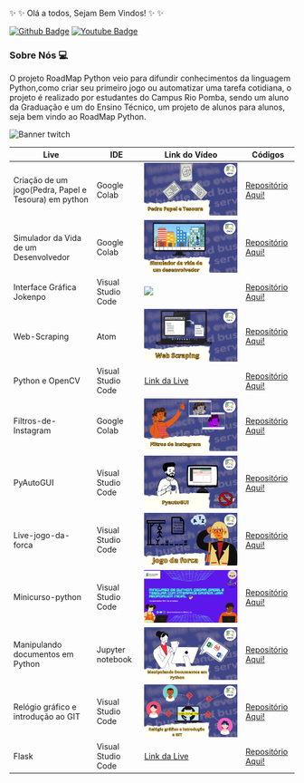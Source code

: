 :sparkles: :sparkles:  Olá a todos, Sejam Bem Vindos!  :sparkles: :sparkles:

[![Github Badge](https://img.shields.io/badge/-Github-000?style=flat-square&logo=Github&logoColor=white&link=https://github.com/RoadMapPython)](https://github.com/RoadMapPython)
[![Youtube Badge](https://img.shields.io/badge/-YouTube-ff0000?style=flat-square&labelColor=ff0000&logo=youtube&logoColor=white&link=https://www.youtube.com/c/DACCIFSudesteMG/featured)](https://www.youtube.com/c/DACCIFSudesteMG/featured) 

### Sobre Nós :computer:
O projeto RoadMap Python veio para difundir conhecimentos da linguagem Python,como criar seu primeiro jogo ou automatizar uma tarefa cotidiana, o projeto é realizado por estudantes do Campus Rio Pomba, sendo um aluno da Graduação e um do Ensino Técnico, um projeto de alunos para alunos, seja bem vindo ao RoadMap Python.

![Banner twitch](https://user-images.githubusercontent.com/89279642/146934287-fc0a0100-b6aa-46bf-917d-097346e009ad.png)

| Live | IDE | Link do Vídeo |Códigos|
|--- |--- |--- |--- |
| Criação de um jogo(Pedra, Papel e Tesoura) em python | Google Colab |<a href="https://www.youtube.com/watch?v=ol3LQBA2hDk "><img src="1.png"></a>|[Repositório Aqui!](https://github.com/RoadMapPython/Pedra-papel-e-tesoura)|
| Simulador da Vida de um Desenvolvedor | Google Colab | <a href="https://www.youtube.com/watch?v=YfMynyYCaas" > <img src="Simulador da vida de um desemvolvedor.png"></a> |[Repositório Aqui!](https://github.com/RoadMapPython/Simulador-Vida-de-um-des)|
| Interface Gráfica Jokenpo | Visual Studio Code |<a href="https://www.youtube.com/watch?v=1LpHxmqU4AE"><img src="Interface gráfica jokenpo.png"></a> |[Repositório Aqui!](https://github.com/RoadMapPython/Interface-Grafica)|
| Web-Scraping | Atom | <a href="https://youtu.be/1-_82lQSGLU"><img src="Web Scraping.png"></a> |[Repositório Aqui!](https://github.com/RoadMapPython/Web-Scraping)|
| Python e OpenCV | Visual Studio Code | <a href="https://www.youtube.com/watch?v=Y21jK7Dl3-Y">Link da Live</a>|[Repositório Aqui!](https://github.com/RoadMapPython/Conceitos-Iniciais-Open-Cv)|
| Filtros-de-Instagram | Google Colab | <a href="https://youtu.be/_qsDDYXxqao"><img src="Filtros de Instagram.png"></a> |[Repositório Aqui!](https://github.com/RoadMapPython/Filtros-de-Instagram)|
| PyAutoGUI | Visual Studio Code | <a href="https://www.youtube.com/watch?v=OMWavDZB5Ik"><img src="PyautoGUI.png"></a>|[Repositório Aqui!](https://github.com/RoadMapPython/PyAutoGUI)|
| Live-jogo-da-forca | Visual Studio Code |<a href="https://www.youtube.com/watch?v=RqSXq9Yfd7o"><img src="Jogo da forca.png"></a> |[Repositório Aqui!](https://github.com/RoadMapPython/Live-jogo-da-forca)|
| Minicurso-python| Visual Studio Code |<a href="https://www.youtube.com/watch?v=DQZ6fMfsrWs"><img src="Minicurso Python.png">|[Repositório Aqui!](https://github.com/RoadMapPython/Minicurso-python)|
| Manipulando documentos em Python | Jupyter notebook |  <a href="https://www.youtube.com/watch?v=QeIH9CNZjg4"><img src="Manipulando documentos.png"></a>|[Repositório Aqui!](https://github.com/RoadMapPython/Manipulando-documentos-em-python)|
| Relógio gráfico e introdução ao GIT | Visual Studio Code | <a href="https://www.youtube.com/watch?v=t7BpkHa3m0g"><img src="Relógio gráfico e introdução ao GIT.png"></a>|[Repositório Aqui!](https://github.com/RoadMapPython/Relogio-Grafico-e-GIT)|
| Flask | Visual Studio Code | <a href="https://www.youtube.com/watch?v=pu2LbA1cIQs">Link da Live</a>|[Repositório Aqui!](https://github.com/RoadMapPython/)|
